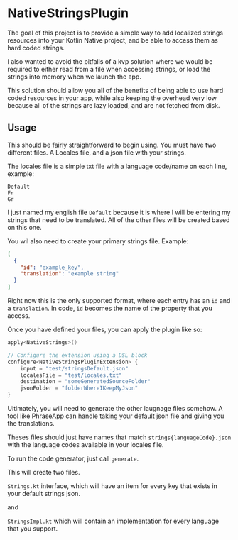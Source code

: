 # NativeStringsPlugin

The goal of this project is to provide a simple way to add localized strings resources into your Kotlin Native project, and be able to access them as hard coded strings.

I also wanted to avoid the pitfalls of a kvp solution where we would be required to either read from a file when accessing strings, or load the strings into memory when we launch the app.

This solution should allow you all of the benefits of being able to use hard coded resources in your app, while also keeping the overhead very low because all of the strings are lazy loaded, and are not fetched from disk.

## Usage
This should be fairly straightforward to begin using.
You must have two different files. A Locales file, and a json file with your strings.

The locales file is a simple txt file with a language code/name on each line, example:
```
Default
Fr
Gr
```
I just named my english file `Default` because it is where I will be entering my strings that need to be translated. All of the other files will be created based on this one. 

You wil also need to create your primary strings file. Example:
```json
[
  {
    "id": "example_key",
    "translation": "example string"
  }
]
```
Right now this is the only supported format, where each entry has an `id` and a `translation`. In code, `id` becomes the name of the property that you access.

Once you have defined your files, you can apply the plugin like so:
```kotlin
apply<NativeStrings>()

// Configure the extension using a DSL block
configure<NativeStringsPluginExtension> {
    input = "test/stringsDefault.json"
    localesFile = "test/locales.txt"
    destination = "someGeneratedSourceFolder"
    jsonFolder = "folderWhereIKeepMyJson"
}
```

Ultimately, you will need to generate the other laugnage files somehow. A tool like PhraseApp can handle taking your default json file and giving you the translations.

Theses files should just have names that match `strings{languageCode}.json` with the language codes available in your locales file.

To run the code generator, just call `generate`.

This will create two files.

`Strings.kt` interface, which will have an item for every key that exists in your default strings json.

and 

`StringsImpl.kt` which will contain an implementation for every language that you support.

